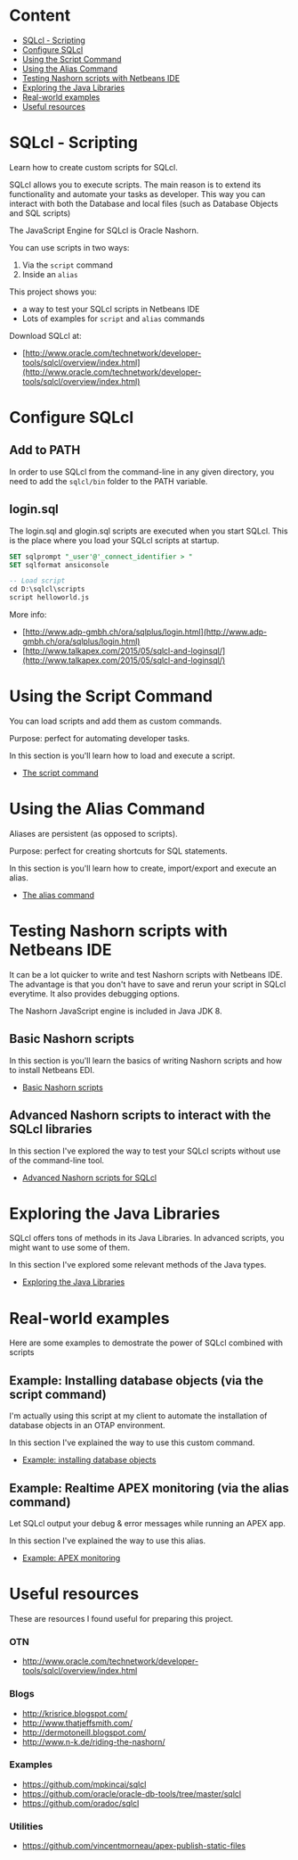 # Content
- [SQLcl - Scripting](#sqlcl-scripting)
- [Configure SQLcl](#configure-sqlcl)
- [Using the Script Command](#using-the-script-command)
- [Using the Alias Command](#using-the-alias-command)
- [Testing Nashorn scripts with Netbeans IDE](#testing-nashorn-scripts-with-netbeans-ide)
- [Exploring the Java Libraries](#exploring-the-java-libraries)
- [Real-world examples](#real-world-examples)
- [Useful resources](#useful-resources)

# SQLcl - Scripting
Learn how to create custom scripts for SQLcl.

SQLcl allows you to execute scripts. The main reason is to extend its functionality and automate your tasks as developer. This way you can interact with both the Database and local files (such as Database Objects and SQL scripts)

The JavaScript Engine for SQLcl is Oracle Nashorn.

You can use scripts in two ways:
1. Via the ```script``` command
2. Inside an ```alias```

This project shows you:
- a way to test your SQLcl scripts in Netbeans IDE
- Lots of examples for `script` and `alias` commands

Download SQLcl at:
- [http://www.oracle.com/technetwork/developer-tools/sqlcl/overview/index.html](http://www.oracle.com/technetwork/developer-tools/sqlcl/overview/index.html)

# Configure SQLcl

## Add to PATH
In order to use SQLcl from the command-line in any given directory, you need to add the `sqlcl/bin` folder to the PATH variable. 

## login.sql
The login.sql and glogin.sql scripts are executed when you start SQLcl.
This is the place where you load your SQLcl scripts at startup.

```sql
SET sqlprompt "_user'@'_connect_identifier > "
SET sqlformat ansiconsole

-- Load script
cd D:\sqlcl\scripts
script helloworld.js
```

More info:
- [http://www.adp-gmbh.ch/ora/sqlplus/login.html](http://www.adp-gmbh.ch/ora/sqlplus/login.html)
- [http://www.talkapex.com/2015/05/sqlcl-and-loginsql/](http://www.talkapex.com/2015/05/sqlcl-and-loginsql/)

# Using the Script Command
You can load scripts and add them as custom commands. 

Purpose: perfect for automating developer tasks.

In this section is you'll learn how to load and execute a script.

- [The script command](doc/script.md)

# Using the Alias Command
Aliases are persistent (as opposed to scripts).

Purpose: perfect for creating shortcuts for SQL statements.

In this section is you'll learn how to create, import/export and execute an alias.

- [The alias command](doc/alias.md)

# Testing Nashorn scripts with Netbeans IDE

It can be a lot quicker to write and test Nashorn scripts with Netbeans IDE. The advantage is that you don't have to save and rerun your script in SQLcl everytime. It also provides debugging options.

The Nashorn JavaScript engine is included in Java JDK 8.

## Basic Nashorn scripts
In this section is you'll learn the basics of writing Nashorn scripts and how to install Netbeans EDI.

- [Basic Nashorn scripts](doc/netbeans.md)

## Advanced Nashorn scripts to interact with the SQLcl libraries
In this section I've explored the way to test your SQLcl scripts without use of the command-line tool.

- [Advanced Nashorn scripts for SQLcl](doc/netbeans-sqlcl.md)

# Exploring the Java Libraries
SQLcl offers tons of methods in its Java Libraries. In advanced scripts, you might want to use some of them.

In this section I've explored some relevant methods of the Java types.

- [Exploring the Java Libraries](doc/java-libraries.md)

# Real-world examples
Here are some examples to demostrate the power of SQLcl combined with scripts

## Example: Installing database objects (via the script command)
I'm actually using this script at my client to automate the installation of database objects in an OTAP environment.

In this section I've explained the way to use this custom command.

- [Example: installing database objects](doc/installing-db-objects.md)

## Example: Realtime APEX monitoring (via the alias command)
Let SQLcl output your debug & error messages while running an APEX app.

In this section I've explained the way to use this alias.

- [Example: APEX monitoring](doc/apex-monitoring.md)

# Useful resources
These are resources I found useful for preparing this project.

### OTN
- http://www.oracle.com/technetwork/developer-tools/sqlcl/overview/index.html

### Blogs
- http://krisrice.blogspot.com/
- http://www.thatjeffsmith.com/
- http://dermotoneill.blogspot.com/
- http://www.n-k.de/riding-the-nashorn/

### Examples
- https://github.com/mpkincai/sqlcl
- https://github.com/oracle/oracle-db-tools/tree/master/sqlcl
- https://github.com/oradoc/sqlcl

### Utilities
- https://github.com/vincentmorneau/apex-publish-static-files
